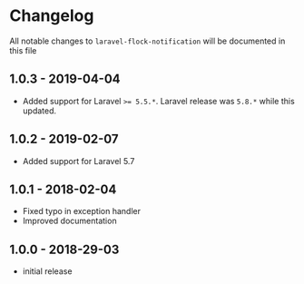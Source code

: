 # Changelog

All notable changes to `laravel-flock-notification` will be documented in this file

## 1.0.3 - 2019-04-04
- Added support for Laravel `>= 5.5.*`. Laravel release was `5.8.*` while this updated.

## 1.0.2 - 2019-02-07
- Added support for Laravel 5.7

## 1.0.1 - 2018-02-04

- Fixed typo in exception handler
- Improved documentation

## 1.0.0 - 2018-29-03

- initial release
